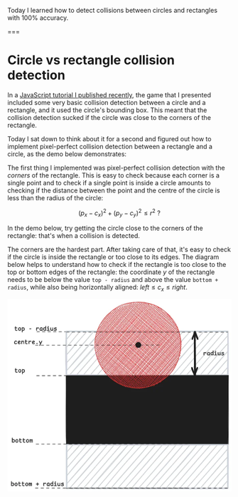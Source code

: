 Today I learned how to detect collisions between circles and rectangles with 100% accuracy.

===


# Circle vs rectangle collision detection

In a [JavaScript tutorial I published recently](/blog/javascript-2d-scrolling-game-tutorial), the game that I presented included some very basic collision detection between a circle and a rectangle, and it used the circle's bounding box.
This meant that the collision detection sucked if the circle was close to the corners of the rectangle.

Today I sat down to think about it for a second and figured out how to implement pixel-perfect collision detection between a rectangle and a circle, as the demo below demonstrates:

<canvas id="mainCanvas1" style="background:var(--ui); margin: auto; display: block;"></canvas>

<script>
    const canvas = document.getElementById("mainCanvas1");
    const ctx = canvas.getContext("2d");

    const WIDTH = Math.min(600, 0.95 * document.documentElement.clientWidth);
    const HEIGHT = 400;
    canvas.width = WIDTH;
    canvas.height = HEIGHT;

    var style = window.getComputedStyle(document.body);
    const RED = style.getPropertyValue("--re");
    const GREEN = style.getPropertyValue("--gr");
    const CIRCLE_COLOUR = style.getPropertyValue("--tx");

    const radius = 25;

    function draw1(evt) {
        ctx.clearRect(0, 0, canvas.width, canvas.height);

        // Get mouse position.
        var rect = canvas.getBoundingClientRect();
        var x = evt.clientX - rect.left;
        var y = evt.clientY - rect.top;

        // Draw the rectangle.
        ctx.fillStyle = collision(x, y) ? RED : GREEN;
        ctx.fillRect(WIDTH / 4, HEIGHT / 4, WIDTH / 2, HEIGHT / 2);

        // Draw the circle.
        ctx.fillStyle = CIRCLE_COLOUR;
        ctx.beginPath();
        ctx.arc(x, y, radius, 0, 2 * Math.PI);
        ctx.fill();
    }

    function collision(x, y) {
        var left = WIDTH / 4, right = 3 * WIDTH / 4;
        var top = HEIGHT / 4, bottom = 3 * HEIGHT / 4;
        var corners = [
            { x: left, y: top },
            { x: right, y: top },
            { x: left, y: bottom },
            { x: right, y: bottom },
        ];
        for (var c of corners) {
            if ((c.x - x) ** 2 + (c.y - y) ** 2 <= radius ** 2) {
                return true;
            }
        }
        return (x >= left - radius && x <= right + radius && y >= top && y <= bottom) || (x >= left && x <= right && y >= top - radius && y <= bottom + radius);
    }

    document.addEventListener(
        "mousemove",
        draw1,
    );
</script>


The first thing I implemented was pixel-perfect collision detection with the _corners_ of the rectangle.
This is easy to check because each corner is a single point and to check if a single point is inside a circle amounts to checking if the distance between the point and the centre of the circle is less than the radius of the circle:

$$
(p_x - c_x)^2 + (p_y - c_y)^2 \leq r^2\ ?
$$

In the demo below, try getting the circle close to the corners of the rectangle: that's when a collision is detected.

<canvas id="mainCanvas2" style="background:var(--ui); margin: auto; display: block;"></canvas>

<script>
    const canvas = document.getElementById("mainCanvas2");
    const ctx = canvas.getContext("2d");

    const WIDTH = Math.min(600, 0.95 * document.documentElement.clientWidth);
    const HEIGHT = 400;
    canvas.width = WIDTH;
    canvas.height = HEIGHT;

    var style = window.getComputedStyle(document.body);
    const RED = style.getPropertyValue("--re");
    const GREEN = style.getPropertyValue("--gr");
    const CIRCLE_COLOUR = style.getPropertyValue("--tx");

    const radius = 25;

    function draw2(evt) {
        ctx.clearRect(0, 0, canvas.width, canvas.height);

        // Get mouse position.
        var rect = canvas.getBoundingClientRect();
        var x = evt.clientX - rect.left;
        var y = evt.clientY - rect.top;

        // Draw the rectangle.
        ctx.fillStyle = collision(x, y) ? RED : GREEN;
        ctx.fillRect(WIDTH / 4, HEIGHT / 4, WIDTH / 2, HEIGHT / 2);

        // Draw the circle.
        ctx.fillStyle = CIRCLE_COLOUR;
        ctx.beginPath();
        ctx.arc(x, y, radius, 0, 2 * Math.PI);
        ctx.fill();
    }

    function collision(x, y) {
        var left = WIDTH / 4, right = 3 * WIDTH / 4;
        var top = HEIGHT / 4, bottom = 3 * HEIGHT / 4;
        var corners = [
            { x: left, y: top },
            { x: right, y: top },
            { x: left, y: bottom },
            { x: right, y: bottom },
        ];
        for (var c of corners) {
            if ((c.x - x) ** 2 + (c.y - y) ** 2 <= radius ** 2) {
                return true;
            }
        }
        return false;
    }

    document.addEventListener(
        "mousemove",
        draw2,
    );
</script>

The corners are the hardest part.
After taking care of that, it's easy to check if the circle is inside the rectangle or too close to its edges.
The diagram below helps to understand how to check if the rectangle is too close to the top or bottom edges of the rectangle: the coordinate $y$ of the rectangle needs to be below the value `top - radius` and above the value `bottom + radius`, while also being horizontally aligned: $left \leq c_x \leq right$.

![Diagram showing how to do the calculations to check if the ball is colliding with the rectangle along the vertical direction.](_ball_rectangle_collision.webp "Checking if the ball is colliding with the top or bottom edges.")
